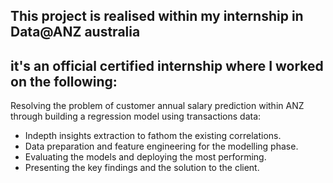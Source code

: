 ## This project is realised within my internship in Data@ANZ australia
## it's an official certified internship where I worked on the following:
Resolving the problem of customer annual salary prediction within ANZ
through building a regression model using transactions data:<br>
* Indepth insights extraction to fathom the existing correlations.
* Data preparation and feature engineering for the modelling phase.
* Evaluating the models and deploying the most performing.
* Presenting the key findings and the solution to the client.
